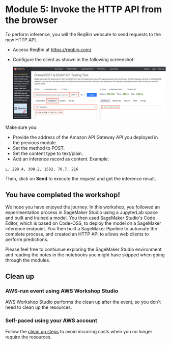 # Module 5: Invoke the HTTP API from the browser

To perform inference, you will the ReqBin websute to send requests to the new HTTP API. 

- Access ReqBin at https://reqbin.com/
- Configure the client as shown in the following screenshot:

    <img src="images/reqbin.png" alt="Invoke from client" />

Make sure you:
- Provide the address of the Amazon API Gateway API you deployed in the previous module.
- Set the method to POST.
- Set the content type to text/plain.
- Add an inference record as content. Example: 

```L, 298.4, 308.2, 1582, 70.7, 216```

Then, click on **Send** to execute the request and get the inference result.

## You have completed the workshop!

We hope you have enjoyed the journey. In this workshop, you followed an experimentation process in SageMaker Studio using a JupyterLab space and built and trained a model. You then used SageMaker Studio's Code Editor, which is based on Code-OSS, to deploy the model on a SageMaker inference endpoint. You then built a SageMaker Pipeline to automate the complete process, and created an HTTP API to allows web clients to perform predictions.

Please feel free to contiunue exploring the SageMaker Studio environment and reading the notes in the notebooks you might have skipped when going through the modules.

## Clean up
### AWS-run event using AWS Workshop Studio
AWS Workshop Studio performs the clean up after the event, so you don't need to clean up the resources.

### Self-paced using your AWS account
Follow the [clean up steps](../cleanup/README.md) to avoid incurring costs when you no longer require the resources.